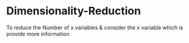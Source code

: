 # Dimensionality-Reduction
To reduce the Number of x variables &amp; consider the x variable which is provide more information
